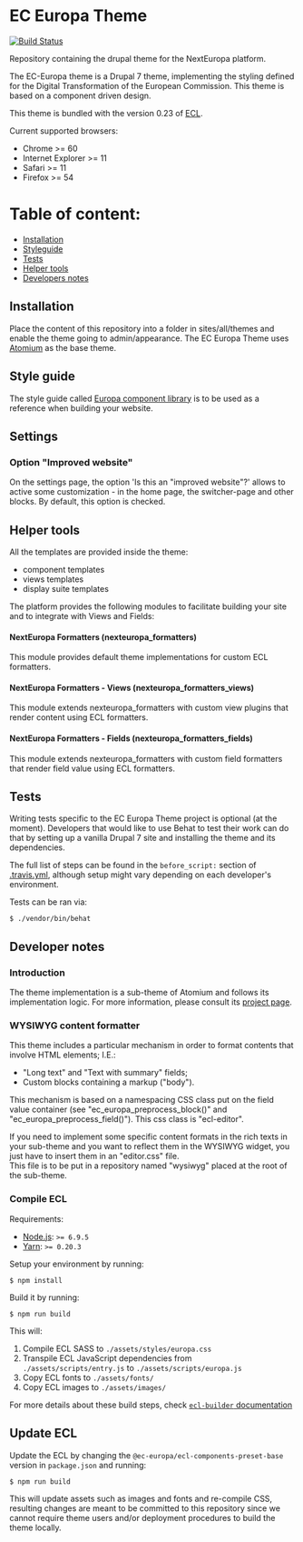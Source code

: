 # EC Europa Theme

[![Build Status](https://travis-ci.org/ec-europa/ec_europa.svg?branch=master)](https://travis-ci.org/ec-europa/ec_europa)

Repository containing the drupal theme for the NextEuropa platform.

The EC-Europa theme is a Drupal 7 theme, implementing the styling defined for
the Digital Transformation of the European Commission.
This theme is based on a component driven design.

This theme is bundled with the version 0.23 of [ECL](https://github.com/ec-europa/europa-component-library).

Current supported browsers:

- Chrome >= 60
- Internet Explorer >= 11
- Safari >= 11
- Firefox >= 54

Table of content:
=================
- [Installation](#a-installation)
- [Styleguide](#styleguide)
- [Tests](#tests)
- [Helper tools](#helper-tools)
- [Developers notes](#developers-notes)

## Installation

Place the content of this repository into a folder in sites/all/themes and enable the theme going to admin/appearance.
The EC Europa Theme uses [Atomium](https://www.drupal.org/project/atomium) as the base theme.

## Style guide

The style guide called [Europa component library](https://ec-europa.github.io/europa-component-library)
 is to be used as a reference when building your website.

## Settings

### Option "Improved website"

On the settings page, the option 'Is this an "improved website"?' allows to
active some customization - in the home page, the switcher-page and other 
blocks.
By default, this option is checked.

## Helper tools

All the templates are provided inside the theme:

 - component templates
 - views templates
 - display suite templates

The platform provides the following modules to facilitate building your site and to integrate with Views and Fields:

#### NextEuropa Formatters (nexteuropa_formatters)

This module provides default theme implementations for custom ECL formatters.

#### NextEuropa Formatters - Views (nexteuropa_formatters_views)

This module extends nexteuropa_formatters with custom view plugins that
render content using ECL formatters.

#### NextEuropa Formatters - Fields (nexteuropa_formatters_fields)

This module extends nexteuropa_formatters with custom field formatters that
render field value using ECL formatters.

## Tests

Writing tests specific to the EC Europa Theme project is optional (at the moment). Developers that would like to use
Behat to test their work can do that by setting up a vanilla Drupal 7 site and installing the theme and its dependencies.

The full list of steps can be found in the `before_script:` section of [.travis.yml](.travis.yml), although setup might
vary depending on each developer's environment.

Tests can be ran via:

```
$ ./vendor/bin/behat
```

## Developer notes

### Introduction

The theme implementation is a sub-theme of Atomium and follows its implementation logic.
For more information, please consult its [project page](https://www.drupal.org/project/atomium).

### WYSIWYG content formatter

This theme includes a particular mechanism in order to format contents that involve HTML elements; I.E.:
* "Long text" and "Text with summary" fields;
* Custom blocks containing a markup ("body").

This mechanism is based on a namespacing CSS class put on the field value container (see "ec_europa_preprocess_block()"
and "ec_europa_preprocess_field()").
This css class is "ecl-editor".

If you need to implement some specific content formats in the rich texts in your sub-theme and you want to reflect them in the WYSIWYG widget,
you just have to insert them in an "editor.css" file.<br />
This file is to be put in a repository named "wysiwyg" placed at the root of the sub-theme.

### Compile ECL

Requirements:

- [Node.js](https://nodejs.org/en/): `>= 6.9.5`
- [Yarn](https://yarnpkg.com/en/): `>= 0.20.3`

Setup your environment by running:

```
$ npm install
```

Build it by running:

```
$ npm run build
```

This will:

1. Compile ECL SASS to `./assets/styles/europa.css`
2. Transpile ECL JavaScript dependencies from `./assets/scripts/entry.js` to `./assets/scripts/europa.js`
3. Copy ECL fonts to `./assets/fonts/`
4. Copy ECL images to `./assets/images/`

For more details about these build steps, check [`ecl-builder` documentation](https://www.npmjs.com/package/@ec-europa/ecl-builder)

## Update ECL

Update the ECL by changing the `@ec-europa/ecl-components-preset-base` version in `package.json` and running:

```
$ npm run build
```

This will update assets such as images and fonts and re-compile CSS, resulting changes are meant to be committed to this
repository since we cannot require theme users and/or deployment procedures to build the theme locally.
